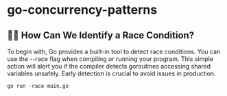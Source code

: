 # go-concurrency-patterns

## 🕵️‍♂️ How Can We Identify a Race Condition?

To begin with, Go provides a built-in tool to detect race conditions. You can use the --race flag when compiling or running your program. This simple action will alert you if the compiler detects goroutines accessing shared variables unsafely. Early detection is crucial to avoid issues in production.

`go run -race main.go`
